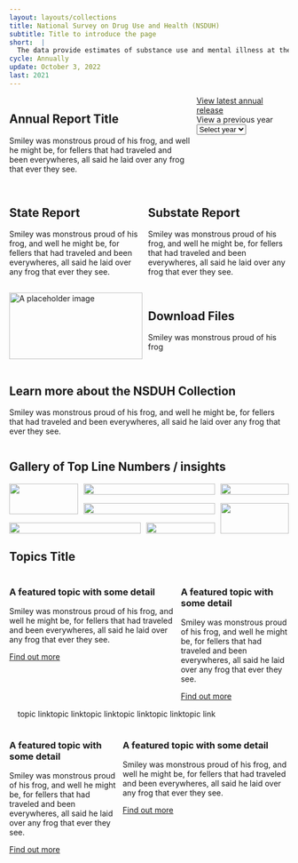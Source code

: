 ```yaml
---
layout: layouts/collections
title: National Survey on Drug Use and Health (NSDUH)
subtitle: Title to introduce the page
short:  |
  The data provide estimates of substance use and mental illness at the national, state, and substate levels. NSDUH data also help to identify the extent of substance use and mental illness among different subgroups, estimate trends over time, and determine the need for treatment services.
cycle: Annually
update: October 3, 2022
last: 2021
---
```

<style>
a.hide-link {
  text-decoration: none;
  color: #1b1b1b;
}
img {
    width: 100%;
    height: 100%;
    max-width: 100%;
    max-height: 100%;
}
.button-list{
  display: flex;
  margin: 15px;
}

.box1 { grid-area: box1; }
.box2 { grid-area: box2; }
.box3 { grid-area: box3; }
.box4 { grid-area: box4; }
.box5 { grid-area: box5; }
.box6 { grid-area: box6; }
.box7 { grid-area: box7; }

@media screen and (max-width: 799px){
  .bento > div {
    margin-bottom: 15px;
  }
}
@media screen and (min-width: 800px){
  .bento1 {
    display: grid;
    grid-template-columns: auto;
    grid-template-rows: auto;
    column-gap: 10px;
    row-gap: 15px;
    grid-template-areas:
      "box1 box1 box1 box2"
      "box3 box3 box4 box4"
      "box5 box5 box6 box6"
      "box7 box7 box7 box7"
  }
  .bento2 {
    display: grid;
    grid-template-columns: auto;
    grid-template-rows: auto;
    column-gap: 10px;
    row-gap: 15px;
    grid-template-areas:
      "box1 box2 box2 box3"
      "box1 box4 box4 box5"
      "box6 box6 box7 box5"
  }
  .bento3 {
    display: grid;
    grid-template-columns: auto;
    grid-template-rows: auto;
    column-gap: 10px;
    row-gap: 15px;
    grid-template-areas:
      "box1 box1 box2"
  }
  .bento4 {
    display: grid;
    grid-template-columns: auto;
    grid-template-rows: auto;
    column-gap: 10px;
    row-gap: 15px;
    grid-template-areas:
      "box2 box1 box1"
  }
}

@media screen and (min-width: 1200px){
  .bento1 {
    display: grid;
    grid-template-columns: auto;
    grid-template-rows: auto;
    column-gap: 10px;
    row-gap: 15px;
    grid-template-areas:
      "box1 box1 box1 box2"
      "box3 box5 box5 box4"
      "box3 box6 box6 box4"
      "box7 box7 box7 box7"
  }
  .bento2 {
    display: grid;
    grid-template-columns: auto;
    grid-template-rows: auto;
    column-gap: 10px;
    row-gap: 15px;
    grid-template-areas:
      "box1 box2 box2 box3"
      "box1 box4 box4 box5"
      "box6 box6 box7 box5"
  }
}
</style>


<div class="bento bento1">
  <div class="box1 usa-card__container">
    <a class="hide-link" href="/">
    <div class="usa-card__header"><h2 class="usa-card__heading">Annual Report Title</h2></div>
    <div class="usa-card__body">
      <p>
        Smiley was monstrous proud of his frog, and well he might be, for fellers that had traveled and been everywheres, all said he laid over any frog that ever they see.
      </p>
    </div>
    </a>
  </div>
  <div class="box2 usa-card__container">
    <div class="usa-card__body">
      <a href="/">View latest annual release </a></br>
      <label class="usa-label" for="year">View a previous year</label>
      <div class="usa-combo-box">
        <select class="usa-select" name="year" id="year">
          <option value>Select year</option>
        </select>
      </div>
    </div>
  </div>
  <div class="box3 usa-card__container">
    <a class="hide-link" href="/">
    <div class="usa-card__header"><h2 class="usa-card__heading">State Report</h2></div>
    <div class="usa-card__body">
      <p>
        Smiley was monstrous proud of his frog, and well he might be, for fellers that had traveled and been everywheres, all said he laid over any frog that ever they see.
      </p>
    </div>
    </a>
  </div>
  <div class="box4 usa-card__container">
    <a class="hide-link" href="/">
    <div class="usa-card__header"><h2 class="usa-card__heading">Substate Report</h2></div>
    <div class="usa-card__body">
      <p>
        Smiley was monstrous proud of his frog, and well he might be, for fellers that had traveled and been everywheres, all said he laid over any frog that ever they see.
      </p>
    </div>
    </a>
  </div>
  <div class="box5 usa-card__container">
    <a class="hide-link" href="/">
    <img
            src="https://designsystem.digital.gov/img/introducing-uswds-2-0/built-to-grow--alt.jpg"
            alt="A placeholder image"
          />
    </a>
  </div>
  <div class="box6 usa-card__container">
    <a class="hide-link" href="/">
    <div class="usa-card__header"><h2 class="usa-card__heading">Download Files</h2></div>
    <div class="usa-card__body">
      <p>
        Smiley was monstrous proud of his frog
      </p>
    </div>
    </a>
  </div>
  <div class="box7 usa-card__container">
    <a class="hide-link" href="/">
    <div class="usa-card__header"><h2 class="usa-card__heading">Learn more about the NSDUH Collection</h2></div>
    <div class="usa-card__body">
      <p>
        Smiley was monstrous proud of his frog, and well he might be, for fellers that had traveled and been everywheres, all said he laid over any frog that ever they see.
      </p>
    </div>
    </a>
  </div>
</div> <!-- close bento1 -->

## Gallery of Top Line Numbers / insights

<div class="bento bento2">
  <div class="box1 usa-card__container">
      <a class="hide-link" href="/">
      <img src="https://place-hold.it/600/ffffff?text=" />
      </a>
    </div>
  <div class="box2 usa-card__container">
    <a class="hide-link" href="/">
    <img src="https://place-hold.it/600/ffffff?text=" />
    </a>
  </div>
  <div class="box3 usa-card__container">
    <a class="hide-link" href="/">
    <img src="https://place-hold.it/600/ffffff?text=" />
    </a>
  </div>
  <div class="box4 usa-card__container">
    <a class="hide-link" href="/">
    <img src="https://place-hold.it/600/ffffff?text=" />
    </a>
  </div>
  <div class="box5 usa-card__container">
    <a class="hide-link" href="/">
    <img src="https://place-hold.it/600/ffffff?text=" />
    </a>
  </div>
  <div class="box6 usa-card__container">
    <a class="hide-link" href="/">
    <img src="https://place-hold.it/600/ffffff?text=" />
    </a>
  </div>
  <div class="box7 usa-card__container">
    <a class="hide-link" href="/">
    <img src="https://place-hold.it/600/ffffff?text=" />
    </a>
  </div>

</div><!-- close bento2 -->

## Topics Title

<div class="bento bento3">
  <div class="box1 usa-card__container">
    <div class="usa-card__header"><h3 class="usa-card__heading">A featured topic with some detail</h3></div>
    <div class="usa-card__body">
      <p>
        Smiley was monstrous proud of his frog, and well he might be, for fellers that had traveled and been everywheres, all said he laid over any frog that ever they see.
      </p>
    </div>
    <div class="usa-card__footer">
        <a href="#" class="usa-button">Find out more <i class="fa-sharp fa-solid fa-arrow-right"></i></a>
      </div>
  </div>
  <div class="box2 usa-card__container">
    <div class="usa-card__header"><h3 class="usa-card__heading">A featured topic with some detail</h3></div>
    <div class="usa-card__body">
      <p>
        Smiley was monstrous proud of his frog, and well he might be, for fellers that had traveled and been everywheres, all said he laid over any frog that ever they see.
      </p>
    </div>
    <div class="usa-card__footer">
        <a href="#" class="usa-button">Find out more <i class="fa-sharp fa-solid fa-arrow-right"></i></a>
      </div>
  </div>
</div><!-- clost bento3 -->

<div class="button-list">
<a class="usa-button">topic link</a>
<a class="usa-button">topic link</a>
<a class="usa-button">topic link</a>
<a class="usa-button">topic link</a>
<a class="usa-button">topic link</a>
<a class="usa-button">topic link</a>
</div>

<div class="bento bento4">
  <div class="box1 usa-card__container">
    <div class="usa-card__header"><h3 class="usa-card__heading">A featured topic with some detail</h3></div>
    <div class="usa-card__body">
      <p>
        Smiley was monstrous proud of his frog, and well he might be, for fellers that had traveled and been everywheres, all said he laid over any frog that ever they see.
      </p>
    </div>
    <div class="usa-card__footer">
        <a href="#" class="usa-button">Find out more <i class="fa-sharp fa-solid fa-arrow-right"></i></a>
      </div>
  </div>
  <div class="box2 usa-card__container">
    <div class="usa-card__header"><h3 class="usa-card__heading">A featured topic with some detail</h3></div>
    <div class="usa-card__body">
      <p>
        Smiley was monstrous proud of his frog, and well he might be, for fellers that had traveled and been everywheres, all said he laid over any frog that ever they see.
      </p>
    </div>
    <div class="usa-card__footer">
        <a href="#" class="usa-button">Find out more <i class="fa-sharp fa-solid fa-arrow-right"></i></a>
      </div>
  </div>
</div><!-- clost bento4 -->

